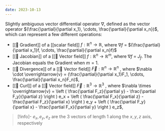 ```yaml
---
date: 2023-10-13
---
```

Slightly ambiguous vector differential operator $\nabla$, defined as the vector operator $(\frac{\partial}{\partial x_1}, \cdots, \frac{\partial}{\partial x_n})$, which can represent a few different operations:
- [[📘 Gradient]] of a [[scalar field]] $f: \mathbb{R}^n \rightarrow \mathbb{R}$, where  $\nabla f$ = $(\frac{\partial}{\partial x_1}f, \cdots, \frac{\partial}{\partial x_n}f)$
- [[📘 Jacobian]] of a [[📘 Vector field]] $f: \mathbb{R}^n \rightarrow \mathbb{R}^m$, where  $\nabla f$ = $J_f$. The Jacobian equals the Gradient when $m=1$.
- [[📘 Divergence]] of a [[📘 Vector field]] $\overrightarrow{F} : \mathbb{R}^n \rightarrow \mathbb{R}^n$ , where $\nabla \cdot \overrightarrow{v} = (\frac{\partial}{\partial x_1}F_1, \cdots, \frac{\partial}{\partial x_n}F_n)$,
- [[📘 Curl]] of a [[📘 Vector field]] $\overrightarrow{F} : \mathbb{R}^3 \rightarrow \mathbb{R}^3$ , where $\nabla \times \overrightarrow{v} = \left ( \frac{\partial F_z}{\partial y} - \frac{\partial F_y}{\partial z} \right ) e_x + \left ( \frac{\partial F_x}{\partial z} - \frac{\partial F_z}{\partial x} \right ) e_y + \left ( \frac{\partial F_y}{\partial x} - \frac{\partial F_x}{\partial y} \right ) e_z$,

>[!info]-
> $e_x, e_y, e_z$ are the 3 vectors of length $1$ along the $x, y, z$ axis, respectively